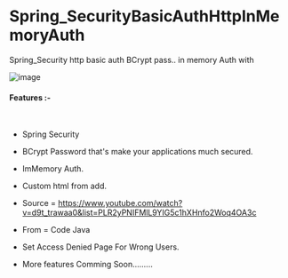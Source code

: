 # Spring_SecurityBasicAuthHttpInMemoryAuth
 Spring_Security http basic auth BCrypt  pass.. in memory Auth with 
 
 ![image](https://user-images.githubusercontent.com/61331272/79615042-9f9e1f80-8123-11ea-8aa6-011bc55f2a61.png)
</br>
<h4></u> Features :-</u></h4> </br>

- Spring Security 

- BCrypt Password that's make your applications much secured.

- ImMemory Auth.

-  Custom html from add.

- Source = https://www.youtube.com/watch?v=d9t_trawaa0&list=PLR2yPNIFMlL9YIG5c1hXHnfo2Woq4OA3c

- From  = Code Java

- Set Access Denied Page For Wrong Users.

- More features Comming Soon.........


